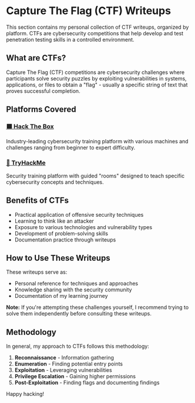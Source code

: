 # Capture The Flag (CTF) Writeups

This section contains my personal collection of CTF writeups, organized by platform. CTFs are cybersecurity competitions that help develop and test penetration testing skills in a controlled environment.

## What are CTFs?

Capture The Flag (CTF) competitions are cybersecurity challenges where participants solve security puzzles by exploiting vulnerabilities in systems, applications, or files to obtain a "flag" - usually a specific string of text that proves successful completion.

## Platforms Covered

### [🟩 Hack The Box](hack-the-box/)
Industry-leading cybersecurity training platform with various machines and challenges ranging from beginner to expert difficulty.

### [🔴 TryHackMe](tryhackme/)
Security training platform with guided "rooms" designed to teach specific cybersecurity concepts and techniques.

## Benefits of CTFs

- Practical application of offensive security techniques
- Learning to think like an attacker
- Exposure to various technologies and vulnerability types
- Development of problem-solving skills
- Documentation practice through writeups

## How to Use These Writeups

These writeups serve as:
- Personal reference for techniques and approaches
- Knowledge sharing with the security community
- Documentation of my learning journey

**Note:** If you're attempting these challenges yourself, I recommend trying to solve them independently before consulting these writeups.

## Methodology

In general, my approach to CTFs follows this methodology:
1. **Reconnaissance** - Information gathering
2. **Enumeration** - Finding potential entry points
3. **Exploitation** - Leveraging vulnerabilities
4. **Privilege Escalation** - Gaining higher permissions
5. **Post-Exploitation** - Finding flags and documenting findings

Happy hacking!